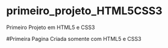 # primeiro_projeto_HTML5CSS3
Primeiro Projeto em HTML5 e CSS3

#Primeira Pagina Criada somente com HTML5 e CSS3
